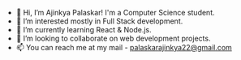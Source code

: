 - 👋 Hi, I’m Ajinkya Palaskar! I'm a Computer Science student.
- 👀 I’m interested mostly in Full Stack development.
- 🌱 I’m currently learning React & Node.js.
- 💞️ I’m looking to collaborate on web development projects.
- 📫 You can reach me at my mail - palaskarajinkya22@gmail.com
